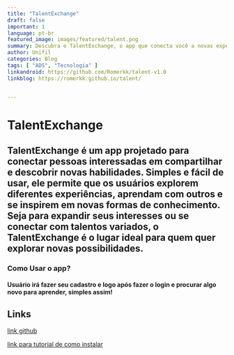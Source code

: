 ```yaml
---                         
title: "TalentExchange" 
draft: false 
important: 1
language: pt-br 
featured_image: images/featured/talent.png
summary: Descubra o TalentExchange, o app que conecta você a novas experiências, habilidades e conhecimentos! Simples e direto, ele facilita encontrar pessoas com talentos únicos, permitindo que você explore e aprenda de forma prática e envolvente. Com uma interface fácil de usar, o TalentExchange é perfeito para quem busca expandir conhecimentos e se inspirar com as habilidades de outros usuários. Conecte-se, explore e transforme seu aprendizado em algo extraordinário! 
author: Unifil 
categories: Blog 
tags: [ "ADS", "Tecnologia" ] 
linkandroid: https://github.com/Romerkk/talent-v1.0
linkblog: https://romerkk.github.io/talent/


---
```



#  TalentExchange

## TalentExchange é um app projetado para conectar pessoas interessadas em compartilhar e descobrir novas habilidades. Simples e fácil de usar, ele permite que os usuários explorem diferentes experiências, aprendam com outros e se inspirem em novas formas de conhecimento. Seja para expandir seus interesses ou se conectar com talentos variados, o TalentExchange é o lugar ideal para quem quer explorar novas possibilidades.


###  Como Usar o app?

####  Usuário irá fazer seu cadastro e logo após fazer o login e procurar algo novo para aprender, simples assim! 



## Links

[link github](https://github.com/Romerkk/talent-v1.0)

[link para tutorial de como instalar](https://youtu.be/NOcnIWXHizE)


 


